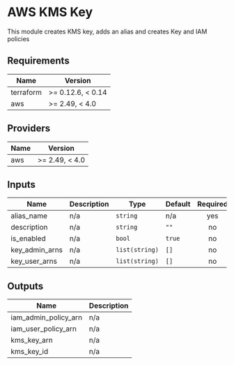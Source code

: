 # AWS KMS Key  
This module creates KMS key, adds an alias and creates Key and IAM policies

## Requirements

| Name | Version |
|------|---------|
| terraform | >= 0.12.6, < 0.14 |
| aws | >= 2.49, < 4.0 |

## Providers

| Name | Version |
|------|---------|
| aws | >= 2.49, < 4.0 |

## Inputs

| Name | Description | Type | Default | Required |
|------|-------------|------|---------|:--------:|
| alias\_name | n/a | `string` | n/a | yes |
| description | n/a | `string` | `""` | no |
| is\_enabled | n/a | `bool` | `true` | no |
| key\_admin\_arns | n/a | `list(string)` | `[]` | no |
| key\_user\_arns | n/a | `list(string)` | `[]` | no |

## Outputs

| Name | Description |
|------|-------------|
| iam\_admin\_policy\_arn | n/a |
| iam\_user\_policy\_arn | n/a |
| kms\_key\_arn | n/a |
| kms\_key\_id | n/a |

